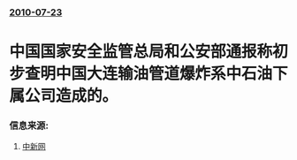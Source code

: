 ### [2010-07-23](/news/2010/07/23/index.md)

##### 
#  中国国家安全监管总局和公安部通报称初步查明中国大连输油管道爆炸系中石油下属公司造成的。




### 信息来源:

1. [中新网](http://news.qq.com/a/20100723/001837.htm)
